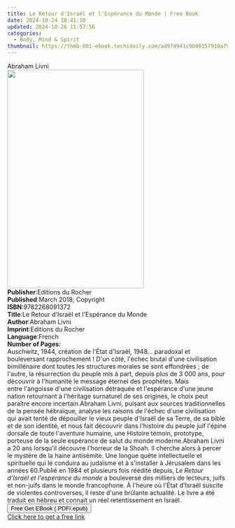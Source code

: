 ```yaml
---
title: Le Retour d'Israël et l'Espérance du Monde | Free Book
date: 2024-10-24 18:41:10
updated: 2024-10-26 11:57:56
categories:
  - Body, Mind & Spirit
thumbnail: https://thmb-001-ebook.techidaily.com/ad97d941c9b48357910a7977f97d8cdcd1dc906b214aee8bc55110fb0e8820de.jpg
---
```

<main id="book-container">
  <div class="flex flex-col">
    <div class="book-brief flex-1 py-6 px-4 sm:p-6 md:py-10 md:px-8">
      <!-- brief-->
      <div class="book-brief-main">Abraham Livni</div>
    </div>
    <div
      class="book-meta-info flex-1 grid gap-4 col-start-1 col-end-3 row-start-1 sm:mb-6 sm:grid-cols-4 lg:gap-6 lg:col-start-2 lg:row-end-6 lg:row-span-6 lg:mb-0"
    >
      <div
        class="book-meta-info-left place-content-center mt-4 p-4 text-sm leading-6 col-start-2 col-span-2 dark:text-slate-400"
      >
        <img
          class="w-full h-500 object-cover rounded-lg sm:h-255 sm:col-span-2 lg:col-span-full"
          src="https://img-001-ebook.techidaily.com/8663bffb0fa160e44177231a1a7c01edb73dede0addbfd6da5b61827313064ba.jpg"
          alt=""
          width="312"
          height="500"
        />
      </div>
      <div
        class="book-meta-info-right mt-2 col-start-1 row-start-2 col-span-3 self-center"
      >
        <!-- meta data  -->
        <div class="flex flex-col px-4 md:px-8">
          <div class="flex-1">
            <strong>Publisher</strong>:<span class="px-2"
              >Editions du Rocher</span
            >
          </div>
          <div class="flex-1">
            <strong>Published</strong>:<span class="px-2"
              >March 2018; Copyright</span
            >
          </div>
          <div class="flex-1">
            <strong>ISBN</strong>:<span class="px-2">9782268091372</span>
          </div>
          <div class="flex-1">
            <strong>Title</strong>:<span class="px-2"
              >Le Retour d&#39;Israël et l&#39;Espérance du Monde</span
            >
          </div>
          <div class="flex-1">
            <strong>Author</strong>:<span class="px-2">Abraham Livni</span>
          </div>
          <div class="flex-1">
            <strong>Imprint</strong>:<span class="px-2"
              >Editions du Rocher</span
            >
          </div>
          <div class="flex-1">
            <strong>Language</strong>:<span class="px-2">French</span>
          </div>
          <div class="flex-1">
            <strong>Number of Pages</strong>:<span class="px-2"></span>
          </div>
        </div>
      </div>
    </div>
    <div class="book-description flex-1 py-6 px-4 sm:p-6 md:py-10 md:px-8">
      <div class="book-description-main">
        <div accordion-content="" id="description">
          Auschwitz, 1944, création de l'État d'Israël, 1948...
          paradoxal&nbsp;et bouleversant rapprochement ! D'un côté, l'échec
          brutal&nbsp;d'une civilisation bimillénaire dont toutes les
          structures&nbsp;morales se sont effondrées ; de l'autre, la
          résurrection&nbsp;du peuple mis à part, depuis plus de 3 000 ans, pour
          découvrir&nbsp;à l'humanité le message éternel des prophètes. Mais
          entre&nbsp;l'angoisse d'une civilisation détraquée et l'espérance
          d'une&nbsp;jeune nation retournant à l'héritage surnaturel de ses
          origines,&nbsp;le choix peut paraître encore incertain.Abraham Livni,
          puisant aux sources traditionnelles de la pensée&nbsp;hébraïque,
          analyse les raisons de l'échec d'une civilisation qui&nbsp;avait tenté
          de dépouiller le vieux peuple d'Israël de sa Terre,&nbsp;de sa bible
          et de son identité, et nous fait découvrir dans l'histoire&nbsp;du
          peuple juif l'épine dorsale de toute l'aventure humaine,&nbsp;une
          Histoire témoin, prototype, porteuse de la seule espérance&nbsp;de
          salut du monde moderne.Abraham Livni a 20 ans lorsqu'il découvre
          l'horreur de la Shoah.&nbsp;Il cherche alors à percer le mystère de la
          haine antisémite.&nbsp;Une longue quête intellectuelle et spirituelle
          qui le conduira&nbsp;au judaïsme et à s'installer à Jérusalem dans les
          années 60.Publié en 1984 et plusieurs fois réédité depuis,
          <i>Le Retour d'Israël&nbsp;et l'espérance du monde</i> a bouleversé
          des milliers de lecteurs,&nbsp;juifs et non-juifs dans le monde
          francophone. À l'heure où l'État&nbsp;d'Israël suscite de violentes
          controverses, il reste d'une brûlante&nbsp;actualité. Le livre a été
          traduit en hébreu et connait un réel&nbsp;retentissement en Israël.
        </div>
        <div class="accordion-fader"></div>
      </div>
    </div>
    <div class="book-excerpts flex-1 py-6 px-4 sm:p-6 md:py-10 md:px-8"></div>
    <div
      class="book-about-author flex-1 py-6 px-4 sm:p-6 md:py-10 md:px-8"
    ></div>
    <div class="book-free-get flex-1 py-6 px-4 sm:p-6 md:py-10 md:px-8">
      <button
        id="btn-free-get"
        class="bg-blue-500 hover:bg-blue-700 text-white font-bold py-2 px-4 rounded"
      >
        Free Get EBook (.PDF/.epub)
      </button>
      <div id="countdown-display" class="px-2 text-lg mt-2"></div>
      <a
        id="free-link"
        class="hidden bg-blue-500 hover:bg-blue-700 text-white font-bold py-2 px-4 rounded"
        href="https://www.ebooks.com/en-us/book/95760751/le-retour-d-isra-l-et-l-esp-rance-du-monde/abraham-livni/"
        target="_blank"
        >Click here to get a free link</a
      >
    </div>
    <script>
      let countdownTime = 0;
      let countdownInterval = null;
      document
        .getElementById('btn-free-get')
        .addEventListener('click', startCountdown);
      function startCountdown() {
        countdownTime = new Date().getTime() + 60000 * 3;
        countdownInterval = setInterval(updateCountdown, 1000);
        document.getElementById('btn-free-get').disabled = true;
        document
          .getElementById('btn-free-get')
          .classList.add('bg-gray-500', 'cursor-not-allowed');
      }
      function updateCountdown() {
        let currentTime = new Date().getTime();
        let timeLeft = countdownTime - currentTime;
        let secondsLeft = Math.floor(timeLeft / 1000);
        document.getElementById('countdown-display').innerHTML =
          `Remaining time: ${secondsLeft} seconds.`;
        if (secondsLeft <= 0) {
          clearInterval(countdownInterval);
          document.getElementById('btn-free-get').classList.add('hidden');
          document.getElementById('free-link').classList.remove('hidden');
          document.getElementById('countdown-display').innerHTML = '';
        }
      }
    </script>
  </div>
</main>
